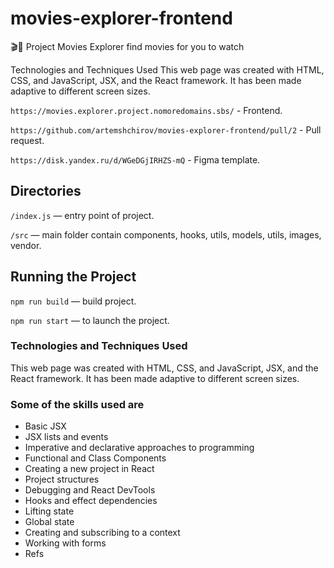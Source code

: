 # movies-explorer-frontend

🎬🔎 Project Movies Explorer find movies for you to watch

Technologies and Techniques Used
This web page was created with HTML, CSS, and JavaScript, JSX, and the React framework. It has been made adaptive to different screen sizes.

`https://movies.explorer.project.nomoredomains.sbs/` - Frontend.

`https://github.com/artemshchirov/movies-explorer-frontend/pull/2` - Pull request.

`https://disk.yandex.ru/d/WGeDGjIRHZS-mQ` - Figma template.

## Directories

`/index.js` — entry point of project.

`/src` — main folder contain components, hooks, utils, models, utils, images, vendor.

## Running the Project

`npm run build` — build project.

`npm run start` — to launch the project.

### Technologies and Techniques Used

This web page was created with HTML, CSS, and JavaScript, JSX, and the React framework.
It has been made adaptive to different screen sizes.

### Some of the skills used are

- Basic JSX
- JSX lists and events
- Imperative and declarative approaches to programming
- Functional and Class Components
- Creating a new project in React
- Project structures
- Debugging and React DevTools
- Hooks and effect dependencies
- Lifting state
- Global state
- Creating and subscribing to a context
- Working with forms
- Refs
